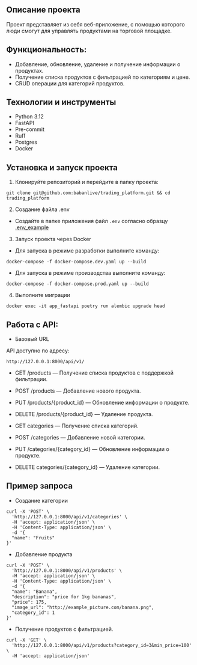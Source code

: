 ## Описание проекта

Проект представляет из себя веб-приложение, с помощью которого люди смогут для управлять продуктами на торговой площадке.

## Функциональность:

- Добавление, обновление, удаление и получение информации о продуктах.
- Получение списка продуктов с фильтрацией по категориям и цене.
- CRUD операции для категорий продуктов.

## Технологии и инструменты

- Python 3.12
- FastAPI
- Pre-commit
- Ruff
- Postgres
- Docker


## Установка и запуск проекта

1. Клонируйте репозиторий и перейдите в папку проекта:
```shell
git clone git@github.com:babanlive/trading_platform.git && cd trading_platform
```

2. Создание файла .env
- Создайте в папке приложения файл `.env` согласно образцу [.env_example](.env.example)

3. Запуск проекта через Docker
- Для запуска в режиме разработки выполните команду:
```shell
docker-compose -f docker-compose.dev.yaml up --build
```

- Для запуска в режиме производства выполните команду:
```shell
docker-compose -f docker-compose.prod.yaml up --build
```
4. Выполните миграции
```shell
docker exec -it app_fastapi poetry run alembic upgrade head
```

 ## Работа с API:
- Базовый URL

API доступно по адресу:
```shell
http://127.0.0.1:8000/api/v1/
```
- GET /products — Получение списка продуктов с поддержкой фильтрации.

- POST /products — Добавление нового продукта.

- PUT /products/{product_id} — Обновление информации о продукте.

- DELETE /products/{product_id} — Удаление продукта.


- GET categories — Получение списка категорий.

- POST /categories — Добавление новой категории.

- PUT /categories/{category_id} — Обновление информации о продукте.

- DELETE categories/{category_id} — Удаление категории.

## Пример запроса

- Создание категории

```shell
curl -X 'POST' \
  'http://127.0.0.1:8000/api/v1/categories' \
  -H 'accept: application/json' \
  -H 'Content-Type: application/json' \
  -d '{
  "name": "Fruits"
}'
```

- Добавление продукта

```shell
curl -X 'POST' \                                    
  'http://127.0.0.1:8000/api/v1/products' \
  -H 'accept: application/json' \
  -H 'Content-Type: application/json' \
  -d '{
  "name": "Banana",
  "description": "price for 1kg bananas",
  "price": 175,
  "image_url": "http://example_picture.com/banana.png",
  "category_id": 1
}'
```
- Получение продуктов с фильтрацией.

```shell
curl -X 'GET' \
  'http://127.0.0.1:8000/api/v1/products?category_id=3&min_price=100' \
  -H 'accept: application/json'
  ```